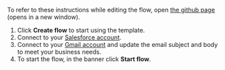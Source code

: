 To refer to these instructions while editing the flow, open [the github page](https://github.com/ot4i/app-connect-templates/blob/master/resources/markdown/Send%20Gmail%20message%20to%20new%20Salesforce%20lead_instructions.md) (opens in a new window).

1. Click **Create flow** to start using the template.
1. Connect to your [Salesforce account](http://ibm.biz/aassalesforce).
1. Connect to your [Gmail account](http://ibm.biz/aasgmail) and update the email subject and body to meet your business needs.
1. To start the flow, in the banner click **Start flow**.
